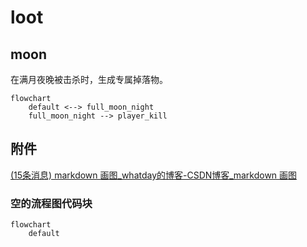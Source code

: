 # loot

## moon

在满月夜晚被击杀时，生成专属掉落物。

```mermaid
flowchart
	default <--> full_moon_night
	full_moon_night --> player_kill
```



## 附件

[(15条消息) markdown 画图_whatday的博客-CSDN博客_markdown 画图](https://blog.csdn.net/whatday/article/details/88655461)

### 空的流程图代码块

```mermaid
flowchart
	default
```





















